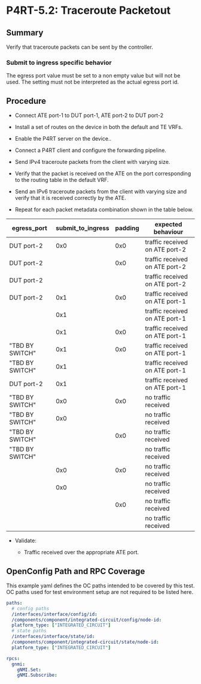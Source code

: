 # P4RT-5.2: Traceroute Packetout

## Summary

Verify that traceroute packets can be sent by the controller.

### Submit to ingress specific behavior

The egress port value must be set to a non empty value but will not be used. The
setting must not be interpreted as the actual egress port id.

## Procedure

*   Connect ATE port-1 to DUT port-1, ATE port-2 to DUT port-2

*   Install a set of routes on the device in both the default and TE VRFs.

*   Enable the P4RT server on the device..

*   Connect a P4RT client and configure the forwarding pipeline.

*   Send IPv4 traceroute packets from the client with varying size.

*   Verify that the packet is received on the ATE on the port corresponding to the routing table in the default VRF.

*   Send an IPv6 traceroute packets from the client with varying size and verify that it is received correctly by the ATE.

*   Repeat for each packet metadata combination shown in the table below.

| egress_port | submit_to_ingress | padding | expected behaviour
| ------ | ------ | ------ | ------ |
| DUT port-2 | 0x0 | 0x0 | traffic received on ATE port-2
| DUT port-2 | | 0x0 | traffic received on ATE port-2
| DUT port-2 | | | traffic received on ATE port-2
| DUT port-2 | 0x1 | 0x0 | traffic received on ATE port-1
| | 0x1 | | traffic received on ATE port-1
|  | 0x1 | 0x0 | traffic received on ATE port-1
"TBD BY SWITCH" | 0x1 | 0x0 | traffic received on ATE port-1
"TBD BY SWITCH" | 0x1 | | traffic received on ATE port-1
| DUT port-2 | 0x1 | | traffic received on ATE port-1
"TBD BY SWITCH" | 0x0 | 0x0 | no traffic received
"TBD BY SWITCH" | 0x0 | | no traffic received
"TBD BY SWITCH" | | 0x0 | no traffic received
| "TBD BY SWITCH" | | | no traffic received
|  | 0x0 | 0x0 | no traffic received
| | 0x0 | | no traffic received
| | | 0x0 | no traffic received
| | | | no traffic received

*   Validate:

    *   Traffic received over the appropriate ATE port.
## OpenConfig Path and RPC Coverage

This example yaml defines the OC paths intended to be covered by this test.  OC paths used for test environment setup are not required to be listed here.

```yaml
paths:
  # config paths
  /interfaces/interface/config/id:
  /components/component/integrated-circuit/config/node-id:
  platform_type: ["INTEGRATED_CIRCUIT"]
  # state paths 
  /interfaces/interface/state/id:
  /components/component/integrated-circuit/state/node-id:
  platform_type: ["INTEGRATED_CIRCUIT"]

rpcs:
  gnmi:
    gNMI.Set:
    gNMI.Subscribe:
```
